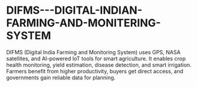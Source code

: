 # DIFMS---DIGITAL-INDIAN-FARMING-AND-MONITERING-SYSTEM
DIFMS (Digital India Farming and Monitoring System) uses GPS, NASA satellites, and AI-powered IoT tools for smart agriculture. It enables crop health monitoring, yield estimation, disease detection, and smart irrigation. Farmers benefit from higher productivity, buyers get direct access, and governments gain reliable data for planning.
